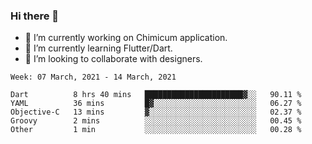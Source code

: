 ### Hi there 👋

<!--
**devcat37/devcat37** is a ✨ _special_ ✨ repository because its `README.md` (this file) appears on your GitHub profile.-->


- 🔭 I’m currently working on Chimicum application.
- 🌱 I’m currently learning Flutter/Dart.
- 👯 I’m looking to collaborate with designers.
<!-- - 🤔 I’m looking for help with ... -->

<!--START_SECTION:waka-->
```text
Week: 07 March, 2021 - 14 March, 2021

Dart          8 hrs 40 mins   ██████████████████████▓░░   90.11 % 
YAML          36 mins         █▓░░░░░░░░░░░░░░░░░░░░░░░   06.27 % 
Objective-C   13 mins         ▓░░░░░░░░░░░░░░░░░░░░░░░░   02.37 % 
Groovy        2 mins          ░░░░░░░░░░░░░░░░░░░░░░░░░   00.45 % 
Other         1 min           ░░░░░░░░░░░░░░░░░░░░░░░░░   00.28 % 
```
<!--END_SECTION:waka-->
